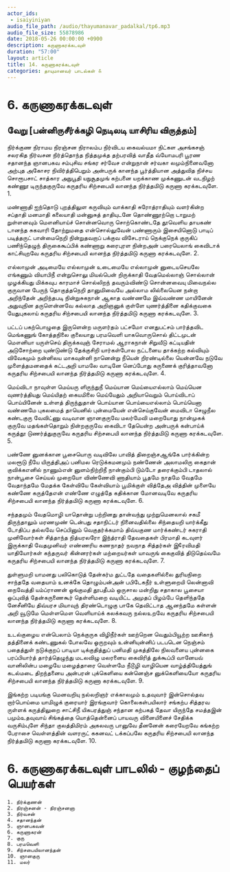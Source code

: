 ```yaml
---
actor_ids:
 - isaiyiniyan
audio_file_path: /audio/thayumanavar_padalkal/tp6.mp3
audio_file_size: 55878986
date: 2018-05-26 00:00:00 +0900
description: கருணாகரக்கடவுள்
duration: "57:00"
layout: article
title: 14. கருணாகரக்கடவுள்
categories: தாயுமானவர் பாடல்கள் ௧
---
```

# 6. கருணாகரக்கடவுள் 
வேறு 
[பன்னிருசீர்க்கழி நெடிலடி யாசிரிய விருத்தம்] 
--
 
நிர்க்குண நிராமய நிரஞ்சன நிராலம்ப நிர்விடய கைவல்யமா நிட்கள அசங்கசஞ் சலரகித நிர்வசன நிர்த்தொந்த நித்தமுக்த 
தற்பரவித் வாதீத வ்யோமபரி பூரண சதானந்த ஞானபகவ சம்புசிவ சங்கர சர்வேச என்றுநான் சர்வகா லமும்நினைவனோ 
அற்புத அகோசர நிவிர்த்திபெறும் அன்பருக் கானந்த பூர்த்தியான அத்துவித நிச்சய சொரூபசாட் சாத்கார அநுபூதி யநுசூதமுங் 
கற்பனை யறக்காண முக்கணுடன் வடநிழற் கண்ணூ டிருந்தகுருவே கருதரிய சிற்சபையி லானந்த நிர்த்தமிடு கருணா கரக்கடவுளே. 1. 
 
மண்ணாதி ஐந்தொடு புறத்திலுள கருவியும் வாக்காதி சுரோத்ராதியும் வளர்கின்ற சப்தாதி மனமாதி கலையாதி மன்னுசுத் தாதியுடனே 
தொண்ணூற்றொ டாறுமற் றுள்ளனவும் மௌனியாய்ச் சொன்னவொரு சொற்கொண்டதே தூவெளிய தாயகண் டானந்த சுகவாரி தோற்றுமதை என்சொல்லுவேன் 
பண்ணாரும் இசையினொடு பாடிப் படித்தருட் பான்மைநெறி நின்றுதவறாப் பக்குவ விசேடராய் நெக்குநெக் குருகிப் பணிந்தெழுந் திருகைகூப்பிக் 
கண்ணாறு கரைபுரள நின்றஅன் பரையெலாங் கைவிடாக் காட்சியுறவே கருதரிய சிற்சபையி லானந்த நிர்த்தமிடு கருணா கரக்கடவுளே. 2. 
 
எல்லாமுன் அடிமையே எல்லாமுன் உடைமையே எல்லாமுன் னுடையசெயலே எங்கணும் வியாபிநீ என்றுசொலு மியல்பென் றிருக்காதி வேதமெல்லாஞ் 
சொல்லான் முழக்கியது மிக்கவுப காரமாச் சொல்லிறந் தவரும்விண்டு சொன்னவையு மிவைநல்ல குருவான பேருந் தொகுத்தநெறி தானுமிவையே 
அல்லாம லில்லையென நன்றா அறிந்தேன் அறிந்தபடி நின்றுசுகநான் ஆகாத வண்ணமே இவ்வண்ண மாயினேன் அதுவுநின தருளென்னவே 
கல்லாத அறிஞனுக் குள்ளே யுணர்த்தினை கதிக்குவகை யேதுபுகலாய் கருதரிய சிற்சபையி லானந்த நிர்த்தமிடு கருணா கரக்கடவுளே. 3. 
 
பட்டப் பகற்பொழுதை இருளென்ற மருளர்தம் பட்சமோ எனதுபட்சம் பார்த்தவிட மெங்கணுங் கோத்தநிலை குலையாது பரமவெளி யாகவொருசொல் 
திட்டமுடன் மௌனியா யருள்செய் திருக்கவுஞ் சேராமல் ஆராகநான் சிறுவீடு கட்டியதின் அடுசோற்றை யுண்டுண்டு தேக்குசிறி யார்கள்போல 
நட்டனைய தாக்கற்ற கல்வியும் விவேகமும் நன்னிலய மாகவுன்னி நானென்று நீயென் றிரண்டில்லை யென்னவே நடுவே முளைத்தமனதைக் 
கட்டஅறி யாமலே வாடினே னெப்போது கருணைக் குரித்தாவனோ கருதரிய சிற்சபையி லானந்த நிர்த்தமிடு கருணா கரக்கடவுளே. 4. 
 
மெய்விடா நாவுள்ள மெய்யரு ளிருந்துநீ மெய்யான மெய்யைஎல்லாம் மெய்யென வுணர்த்தியது மெய்யிதற் கையமிலை மெய்யேதும் அறியாவெறும் 
பொய்விடாப் பொய்யினேன் உள்ளத் திருந்துதான் பொய்யான பொய்யைஎல்லாம் பொய்யெனா வண்ணமே புகலமைத் தாயெனில் புன்மையேன் என்செய்குவேன் 
மைவிடா செழுநீல கண்டகுரு வேவிட்ணு வடிவான ஞானகுருவே மலர்மேவி மறையோது நான்முகக் குருவே மதங்கள்தொறும் நின்றகுருவே 
கைவிடா தேயென்ற அன்பருக் கன்பாய்க் கருத்தூ டுணர்த்துகுருவே கருதரிய சிற்சபையி லானந்த நிர்த்தமிடு கருணா கரக்கடவுளே. 5. 
 
பண்ணே னுனக்கான பூசையொரு வடிவிலே பாவித் திறைஞ்சஆங்கே பார்க்கின்ற மலரூடு நீயே யிருத்திஅப் பனிமல ரெடுக்கமனமும் 
நண்ணேன் அலாமலிரு கைதான் குவிக்கஎனில் நாணும்என் னுளம்நிற்றிநீ நான்கும்பி டும்டோ தரைக்கும்பி டாதலால் நான்பூசை செய்யல் முறையோ 
விண்ணேவி ணாதியாம் பூதமே நாதமே வேதமே வேதாந்தமே மேதக்க கேள்வியே கேள்வியாம் பூமிக்குள் வித்தேஅ வித்தின் முளையே 
கண்ணே கருத்தேஎன் எண்ணே எழுத்தே கதிக்கான மோனவடிவே கருதரிய சிற்சபையி லானந்த நிர்த்தமிடு கருணா கரக்கடவுளே. 6. 
 
சந்ததமும் வேதமொழி யாதொன்று பற்றினது தான்வந்து முற்றுமெனலால் சகமீ திருந்தாலும் மரணமுண் டென்பது சதாநிட்டர் நினைவதில்லை 
சிந்தையறி யார்க்கீது டோதிப்ப தல்லவே செப்பினும் வெகுதர்க்கமாம் திவ்யகுண மார்க்கண்டர் சுகராதி முனிவோர்கள் சித்தாந்த நித்யரலரோ 
இந்த்ராதி தேவதைகள் பிரமாதி கடவுளர் இருக்காதி வேதமுனிவர் எண்ணரிய கணநாதர் நவநாத சித்தர்கள் இ¢ரவிமதி யாதியோர்கள் 
கந்தருவர் கின்னரர்கள் மற்றையர்கள் யாவருங் கைகுவித் திடுதெய்வமே கருதரிய சிற்சபையி லானந்த நிர்த்தமிடு கருணா கரக்கடவுளே. 7. 
 
துள்ளுமறி யாமனது பலிகொடுத் தேன்கர்ம துட்டதே வதைகளில்லை துரியநிறை சாந்ததே வதையாம் உனக்கே தொழும்பன்அன் பபிடேகநீர் 
உள்ளுறையி லென்னாவி நைவேத்தி யம்ப்ராணன் ஓங்குமதி தூபதீபம் ஒருசால மன்றிது சதாகால பூசையா ஒப்புவித் தேன்கருணைகூர் 
தெள்ளிமறை வடியிட்ட அமுதப் பிழம்பே தெளிந்ததே னேசீனியே திவ்யரச மியாவுந் திரண்டொழுகு பாகே தெவிட்டாத ஆனந்தமே 
கள்ளன் அறி வூடுமே மெள்ளமெள வெளியாய்க் கலக்கவரு நல்லஉறவே கருதரிய சிற்சபையி லானந்த நிர்த்தமிடு கருணா கரக்கடவுளே. 8. 
 
உடல்குழைய என்பெலாம் நெக்குருக விழிநீர்கள் ஊற்றென வெதும்பியூற்ற ஊசிகாந் தத்தினைக் கண்டணுகல் போலவே ஓருறவும் உன்னியுன்னிப் 
படபடென நெஞ்சம் பதைத்துள் நடுக்குறப் பாடியா டிக்குதித்துப் பனிமதி முகத்திலே நிலவனைய புன்னகை பரப்பியார்த் தார்த்தெழுந்து 
மடலவிழு மலரனைய கைவிரித் துக்கூப்பி வானேயவ் வானிலின்ப மழையே மழைத்தாரை வெள்ளமே நீடூழி வாழியென வாழ்த்தியேத்துங் 
கடல்மடை திறந்தனைய அன்பரன் புக்கெளியை கன்னெஞ்ச னுக்கெளியையோ கருதரிய சிற்சபையி லானந்த நிர்த்தமிடு கருணா கரக்கடவுளே. 9. 
 
இங்கற்ற படியங்கு மெனவறியு நல்லறிஞர் எக்காலமும் உதவுவார் இன்சொல்தவ றார்பொய்மை யாமிழுக் குரையார் இரங்குவார் கொலைகள்பயிலார் 
சங்கற்ப சித்தரவ ருள்ளக் கருத்திலுறை சாட்சிநீ யிகபரத்துஞ் சந்தான கற்பகத் தேவா யிருந்தே சமத்தஇன் பமும்உதவுவாய் 
சிங்கத்தை யொத்தென்னைப் பாயவரு வினையினைச் சேதிக்க வருசிம்புளே சிந்தா குலத்திமிரம் அகலவரு பானுவே தீனனேன் கரையேறவே 
கங்கற்ற பேராசை வெள்ளத்தின் வளரருட் ககனவட் டக்கப்பலே கருதரிய சிற்சபையி லானந்த நிர்த்தமிடு கருணா கரக்கடவுளே. 10. 



# 6. கருணாகரக்கடவுள் பாடலில் - குழந்தைப் பெயர்கள்
	1. நிர்க்குணன்
	2. நிரஞ்சனன் - நிரஞ்சனனா
	3. நிர்வசன்
	4. சதானந்தன்
	5. ஞானபகவன்
	6. கருணாகரன்
	7. குரு
	8. பரமவெளி
	9. சிற்சபையிலானந்தன்
	10. ஞானகுரு
	11. மலர்